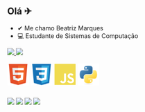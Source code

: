 ## Olá ✈

- ✔ Me chamo Beatriz Marques
- 💻 Estudante de Sistemas de Computação

<div>
  <a href="https://github.com/beatrizmarquespaes">
    <img height="200em" src="https://github-readme-stats.vercel.app/api?username=beatrizmarquespaes&show_icons=true&theme=tokyonight&count_private=true"/>
    <img height="200em" src="https://github-readme-stats.vercel.app/api/top-langs/?username=beatrizmarquespaes&layout=compact&langs_count=16&theme=tokyonight"/>
  </a>
</div>


<div style="display: inline_block"><br>
  <img align="center" alt="Bia-HTML" height="50" widht="60" src="https://raw.githubusercontent.com/devicons/devicon/master/icons/html5/html5-original.svg">
  <img align="center" alt="Bia-CSS" height="50" widht="60" src="https://raw.githubusercontent.com/devicons/devicon/master/icons/css3/css3-original.svg">
  <img align="center" alt="Bia-JS" height="50" widht="60" src="https://raw.githubusercontent.com/devicons/devicon/master/icons/javascript/javascript-plain.svg">
  <img align="center" alt="Bia-Python" height="50" widht="60" src="https://raw.githubusercontent.com/devicons/devicon/master/icons/python/python-original.svg">
</div>

##

<div>
  <a href="https://instagram.com/https.beatrizmarques" target="_blank"><img src="https://img.shields.io/badge/-Instagram-%23E4405F?style=for-the-badge&logo=instagram&logoColor=white" target="_blanck"></a>
  <a href="mailto:b.nascimento.paes@gmail.com"><img src="https://img.shields.io/badge/-Gmail-%23333?style=for-the-badge&logo=gmail&logoColor=white" target="_blanck"></a>
  <a href="https://www.linkedin.com/in/beatriznmarques/" target="_blank"><img src="https://img.shields.io/badge/-LinkedIn-%230077B5?style=for-the-badge&logo=linkedin&logoColor=white" target="_blanck"></a>
  <a href="https://github.com/beatrizmarquespaes" target="_blank"><img src="https://img.shields.io/badge/GitHub-100000?style=for-the-badge&logo=github&logoColor=white" target="_blanck"></a>
</div>
